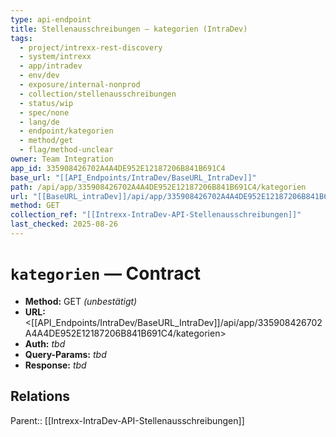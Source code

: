 ```yaml
---
type: api-endpoint
title: Stellenausschreibungen — kategorien (IntraDev)
tags:
  - project/intrexx-rest-discovery
  - system/intrexx
  - app/intradev
  - env/dev
  - exposure/internal-nonprod
  - collection/stellenausschreibungen
  - status/wip
  - spec/none
  - lang/de
  - endpoint/kategorien
  - method/get
  - flag/method-unclear
owner: Team Integration
app_id: 335908426702A4A4DE952E12187206B841B691C4
base_url: "[[API_Endpoints/IntraDev/BaseURL_IntraDev]]"
path: /api/app/335908426702A4A4DE952E12187206B841B691C4/kategorien
url: "[[BaseURL_intraDev]]/api/app/335908426702A4A4DE952E12187206B841B691C4/kategorien"
method: GET
collection_ref: "[[Intrexx-IntraDev-API-Stellenausschreibungen]]"
last_checked: 2025-08-26
---
```


# `kategorien` — Contract
- **Method:** GET *(unbestätigt)*  
- **URL:** <[[API_Endpoints/IntraDev/BaseURL_IntraDev]]/api/app/335908426702A4A4DE952E12187206B841B691C4/kategorien>  
- **Auth:** _tbd_  
- **Query-Params:** _tbd_  
- **Response:** _tbd_

## Relations
Parent:: [[Intrexx-IntraDev-API-Stellenausschreibungen]]

